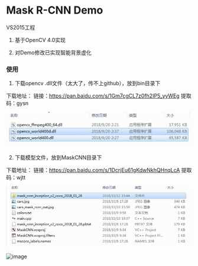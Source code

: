 # Mask R-CNN Demo

VS2015工程

1. 基于OpenCV 4.0实现

2. 对Demo修改已实现智能背景虚化

### 使用

1. 下载opencv .dll文件（太大了，传不上github），放到bin目录下

下载地址：
链接：https://pan.baidu.com/s/1Gm7cgCL7z0fh2IP5_yyWEg 
提取码：gysn

![image](https://github.com/lwplw/repository_image/blob/master/mask2.jpg)

2. 下载模型文件，放到MaskCNN目录下

下载地址：
链接：https://pan.baidu.com/s/1DcrjEu61gKdwNkhQHnqLcA 
提取码：wjtt

![image](https://github.com/lwplw/repository_image/blob/master/mask1.jpg)


![image](https://github.com/lwplw/mask_rcnn_demo/blob/master/MaskCNN/cars_mask_rcnn_out.jpg)
